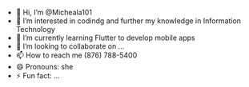 - 👋 Hi, I’m @Micheala101
- 👀 I’m interested in codindg and further my knowledge in Information Technology
- 🌱 I’m currently learning Flutter to develop mobile apps
- 💞️ I’m looking to collaborate on ...
- 📫 How to reach me (876) 788-5400
- 😄 Pronouns: she
- ⚡ Fun fact: ...

<!---
Micheala101/Micheala101 is a ✨ special ✨ repository because its `README.md` (this file) appears on your GitHub profile.
You can click the Preview link to take a look at your changes.
--->
